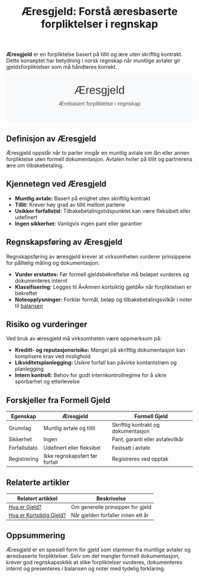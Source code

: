 ﻿---
title: "Æresgjeld: Forstå æresbaserte forpliktelser i regnskap"
seoTitle: "Æresgjeld | Hva det er og hvordan det behandles i regnskap"
description: "Æresgjeld er en forpliktelse basert på tillit uten skriftlig kontrakt. Artikkelen forklarer når slik gjeld kan oppstå, hvilke risikoer den medfører, og hvordan virksomheter bør vurdere, dokumentere og presentere æresgjeld i regnskap og noter."
summary: "Hva er æresgjeld, og hvordan håndteres den i norsk regnskap? Oversikt over vurdering, klassifisering og risiko."
---

**Æresgjeld** er en forpliktelse basert på tillit og ære uten skriftlig kontrakt. Dette konseptet har betydning i norsk regnskap når muntlige avtaler gir gjeldsforpliktelser som må håndteres korrekt.

![Æresgjeld illustrasjon](aeresgjeld-image.svg)

## Definisjon av Æresgjeld

Æresgjeld oppstår når to parter inngår en muntlig avtale om lån eller annen forpliktelse uten formell dokumentasjon. Avtalen hviler på tillit og partnerens ære om tilbakebetaling.

## Kjennetegn ved Æresgjeld

* **Muntlig avtale:** Basert på enighet uten skriftlig kontrakt
* **Tillit:** Krever høy grad av tillit mellom partene
* **Usikker forfallstid:** Tilbakebetalingstidspunktet kan være fleksibelt eller udefinert
* **Ingen sikkerhet:** Vanligvis ingen pant eller garantier

## Regnskapsføring av Æresgjeld

Regnskapsføring av æresgjeld krever at virksomheten vurderer prinsippene for pålitelig måling og dokumentasjon:

* **Vurder erstattes:** Før formell gjeldsbekreftelse må beløpet vurderes og dokumenteres internt
* **Klassifisering:** Legges til Â«Annen kortsiktig gjeldÂ» når forpliktelsen er bekreftet
* **Noteopplysninger:** Forklar formål, beløp og tilbakebetalingsvilkår i noter til [balansen](/blogs/regnskap/hva-er-balanse "Hva er Balanse i Regnskap? Komplett Guide til Balansens Oppbygging og Funksjon")

## Risiko og vurderinger

Ved bruk av æresgjeld må virksomheten være oppmerksom på:

* **Kreditt- og reputasjonsrisiko:** Mangel på skriftlig dokumentasjon kan komplisere krav ved mislighold
* **Likviditetsplanlegging:** Usikre forfall kan påvirke kontantstrøm og planlegging
* **Intern kontroll:** Behov for godt internkontrollregime for å sikre sporbarhet og etterlevelse

## Forskjeller fra Formell Gjeld

| Egenskap           | Æresgjeld                    | Formell Gjeld                       |
|--------------------|------------------------------|-------------------------------------|
| Grunnlag           | Muntlig avtale og tillit     | Skriftlig kontrakt og dokumentasjon |
| Sikkerhet          | Ingen                        | Pant, garanti eller avtalevilkår    |
| Forfallsdato       | Udefinert eller fleksibel    | Fastsatt i avtale                   |
| Registrering       | Ikke regnskapsført før forfall | Registreres ved opptak             |

## Relaterte artikler

| Relatert artikkel | Beskrivelse |
|-------------------|-------------|
| [Hva er Gjeld?](/blogs/regnskap/hva-er-gjeld "Hva er Gjeld i Regnskap? Komplett Guide til Forpliktelser og Gjeldstyper") | Om generelle prinsipper for gjeld |
| [Hva er Kortsiktig Gjeld?](/blogs/regnskap/kortsiktig-gjeld "Hva er Kortsiktig Gjeld? Komplett Guide til Kortsiktige Forpliktelser") | Når gjelden forfaller innen ett år |

## Oppsummering

Æresgjeld er en spesiell form for gjeld som stammer fra muntlige avtaler og æresbaserte forpliktelser. Selv om det mangler formell dokumentasjon, krever god regnskapsskikk at slike forpliktelser vurderes, dokumenteres internt og presenteres i balansen og noter med tydelig forklaring.











